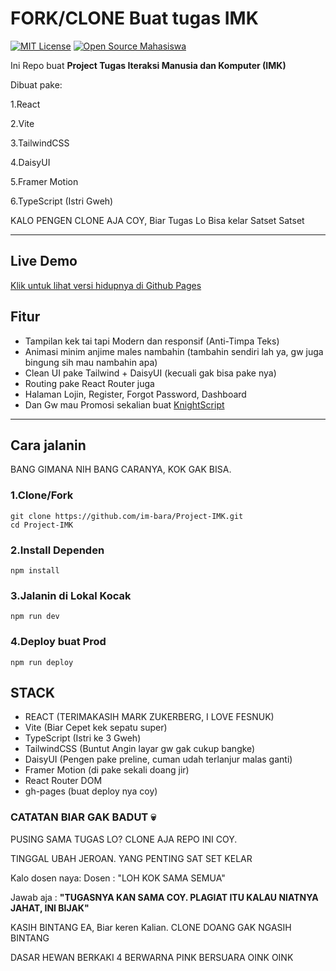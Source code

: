 # FORK/CLONE Buat tugas IMK

[![MIT License](https://img.shields.io/badge/license-MIT-red.svg)](./LICENSE)
[![Open Source Mahasiswa](https://img.shields.io/badge/Open%20Source-Mahasiswa-informational)](https://github.com/im-bara/Project-IMK)


Ini Repo buat **Project Tugas Iteraksi Manusia dan Komputer (IMK)**

Dibuat pake:

1.React

2.Vite

3.TailwindCSS

4.DaisyUI

5.Framer Motion

6.TypeScript (Istri Gweh)

KALO PENGEN CLONE AJA COY, Biar Tugas Lo Bisa kelar Satset Satset

---

## Live Demo

[Klik untuk lihat versi hidupnya di Github Pages](https://im-bara.github.io/Project-IMK)

## Fitur

- Tampilan kek tai tapi Modern dan responsif (Anti-Timpa Teks)
- Animasi minim anjime males nambahin (tambahin sendiri lah ya, gw juga bingung sih mau nambahin apa)
- Clean UI pake Tailwind + DaisyUI (kecuali gak bisa pake nya)
- Routing pake React Router juga
- Halaman Lojin, Register, Forgot Password, Dashboard
- Dan Gw mau Promosi sekalian buat [KnightScript](https://github.com/im-bara/cKS)

---

## Cara jalanin
BANG GIMANA NIH BANG CARANYA, KOK GAK BISA.


### 1.Clone/Fork

```bash/powershell/what do you call that shit
git clone https://github.com/im-bara/Project-IMK.git
cd Project-IMK
```

### 2.Install Dependen
```bash/powershell/what do you call that shit
npm install
```

### 3.Jalanin di Lokal Kocak
```bash/powershell/what do you call that shit
npm run dev
```

### 4.Deploy buat Prod
```bash/powershell/what do you call that shit
npm run deploy
```


## STACK
- REACT (TERIMAKASIH MARK ZUKERBERG, I LOVE FESNUK)
- Vite (Biar Cepet kek sepatu super)
- TypeScript (Istri ke 3 Gweh)
- TailwindCSS (Buntut Angin layar gw gak cukup bangke)
- DaisyUI (Pengen pake preline, cuman udah terlanjur malas ganti)
- Framer Motion (di pake sekali doang jir)
- React Router DOM
- gh-pages (buat deploy nya coy)


### CATATAN BIAR GAK BADUT 💀

PUSING SAMA TUGAS LO? CLONE AJA REPO INI COY.

TINGGAL UBAH JEROAN. YANG PENTING SAT SET KELAR

Kalo dosen naya:
Dosen : "LOH KOK SAMA SEMUA"

Jawab aja : **"TUGASNYA KAN SAMA COY. PLAGIAT ITU KALAU NIATNYA JAHAT, INI BIJAK"**

KASIH BINTANG EA, Biar keren Kalian. CLONE DOANG GAK NGASIH BINTANG

DASAR HEWAN BERKAKI 4 BERWARNA PINK BERSUARA OINK OINK
